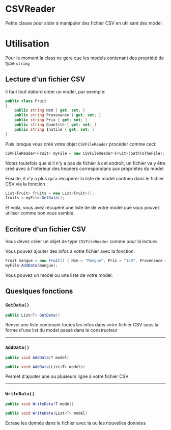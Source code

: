 # CSVReader
Petite classe pour aider à manipuler des fichier CSV en utilisant des model

# Utilisation

Pour le moment la class ne gère que les models contenant des propriété de type `string`

## Lecture d'un fichier CSV

Il faut tout dabord créer un model, par exemple:

```csharp
public class Fruit
{
    public string Nom { get; set; }
    public string Provenance { get; set; }
    public string Prix { get; set; }
    public string Quantite { get; set; }
    public string Inutile { get; set; }
}
```

Puis lorsque vous créé votre objet `CSVFileReader` procéder comme ceci:

```csharp
CSVFileReader<Fruit> myFile = new CSVFileReader<Fruit>(pathToTheFile);
```

Notez toutefois que si il n'y a pas de fichier à cet endroit, un fichier va y être créé avec à l'intérieur des headers correspondans aux propriétés du model 

Ensuite, il n'y a plus qu'a récupérer la liste de model contneu dans le fichier CSV via la fonction :

```csharp
List<Fruit> fruits = new List<Fruit>();
fruits = myFile.GetData();
```

Et voilà, vous avez récupéré une liste de de votre model que vous pouvez utiliser comme bon vous semble.

## Ecriture d'un fichier CSV

Vous devez créer un objet de type `CSVFileReader` comme pour la lecture.

Vous pouvez ajouter des infos à votre fichier avec la fonction:

```csharp
Fruit mangue = new Fruit() { Nom = "Mangue", Prix = "150", Provenance = "Sud-est", Quantite = "90Kg",Inutile="Hello there" };
myFile.AddData(mangue);
```

Vous pouvez un model ou une liste de votre model.

## Queslques fonctions

### `GetData()`
```csharp
public List<T> GetData()
```

Renvoi une liste contenant toutes les infos dans votre fichier CSV sous la forme d'une list du model passé dans le constructeur

----
### `AddData()`

```csharp
public void AddData(T model)
```
```csharp
public void AddData(List<T> models)
```

Permet d'ajouter une ou plusieurs ligne à votre fichier CSV

----

### `WriteData()` 

```csharp
public void WriteData(T model)
```
```csharp
public void WriteData(List<T> model)
```

Ecrase les donnée dans le fichier avec la ou les nouvelles données


